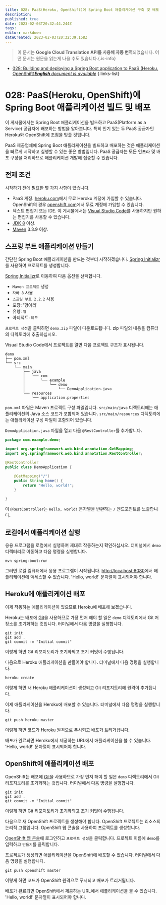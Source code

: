 ```yaml
---
title: 028: PaaS(Heroku, OpenShift)에 Spring Boot 애플리케이션 구축 및 배포
description: 
published: true
date: 2023-02-03T20:32:44.244Z
tags: 
editor: markdown
dateCreated: 2023-02-03T20:32:39.158Z
---
```


> 이 문서는 **Google Cloud Translation API를 사용해 자동 번역**되었습니다.
어떤 문서는 원문을 읽는게 나을 수도 있습니다.{.is-info}



- [028: Building and deploying a Spring Boot application to PaaS (Heroku, OpenShift)***English** document is available*](/en/Knowledge-base/Spring-Boot/Learning/028-building-and-deploying-a-spring-boot-application-to-paas-heroku-openshift)
{.links-list}


# 028: PaaS(Heroku, OpenShift)에 Spring Boot 애플리케이션 빌드 및 배포

이 게시물에서는 Spring Boot 애플리케이션을 빌드하고 PaaS(Platform as a Service) 공급자에 배포하는 방법을 알아봅니다. 특히 인기 있는 두 PaaS 공급자인 Heroku와 OpenShift에 초점을 맞출 것입니다.

PaaS 제공업체에 Spring Boot 애플리케이션을 빌드하고 배포하는 것은 애플리케이션을 빠르게 시작하고 실행할 수 있는 좋은 방법입니다. PaaS 공급자는 모든 인프라 및 배포 구성을 처리하므로 애플리케이션 개발에 집중할 수 있습니다.

## 전제 조건

시작하기 전에 필요한 몇 가지 사항이 있습니다.

* PaaS 계정. [heroku.com](https://www.heroku.com/)에서 무료 Heroku 계정에 가입할 수 있습니다. OpenShift의 경우 [openshift.com](https://www.openshift.com/)에서 무료 계정에 가입할 수 있습니다.
* 텍스트 편집기 또는 IDE. 이 게시물에서는 [Visual Studio Code](https://code.visualstudio.com/)를 사용하지만 원하는 편집기를 사용할 수 있습니다.
* [JDK 8](https://adoptopenjdk.net/) 이상.
* [Maven](https://maven.apache.org/) 3.3.9 이상.

## 스프링 부트 애플리케이션 만들기

간단한 Spring Boot 애플리케이션을 만드는 것부터 시작하겠습니다. [Spring Initializr](https://start.spring.io/)를 사용하여 프로젝트를 생성합니다.

[Spring Initializr](https://start.spring.io/)로 이동하여 다음 옵션을 선택합니다.

* `Maven 프로젝트` 생성
* `자바 8` 사용
* `스프링 부트 2.2.2` 사용
* 포장: '항아리'
* 유형: `웹`
* 아티팩트: `데모`

`프로젝트 생성`을 클릭하면 `demo.zip` 파일이 다운로드됩니다. zip 파일의 내용을 컴퓨터의 디렉토리에 추출하십시오.

Visual Studio Code에서 프로젝트를 열면 다음 프로젝트 구조가 표시됩니다.

```
demo
├── pom.xml
└── src
    └── main
        ├── java
        │   └── com
        │       └── example
        │           └── demo
        │               └── DemoApplication.java
        └── resources
            └── application.properties
```

`pom.xml` 파일은 Maven 프로젝트 구성 파일입니다. `src/main/java` 디렉토리에는 애플리케이션의 Java 소스 코드가 포함되어 있습니다. `src/main/resources` 디렉토리에는 애플리케이션 구성 파일이 포함되어 있습니다.

`DemoApplication.java` 파일을 열고 다음 `@RestController`를 추가합니다.

```java
package com.example.demo;

import org.springframework.web.bind.annotation.GetMapping;
import org.springframework.web.bind.annotation.RestController;

@RestController
public class DemoApplication {

    @GetMapping("/")
    public String home() {
        return "Hello, world!";
    }

}
```

이 `@RestController`는 `Hello, world!` 문자열을 반환하는 `/` 엔드포인트를 노출합니다.

## 로컬에서 애플리케이션 실행

응용 프로그램을 로컬에서 실행하여 제대로 작동하는지 확인하십시오. 터미널에서 `demo` 디렉터리로 이동하고 다음 명령을 실행합니다.

```
mvn spring-boot:run
```

그러면 로컬 컴퓨터에서 응용 프로그램이 시작됩니다. [http://localhost:8080](http://localhost:8080)에서 애플리케이션에 액세스할 수 있습니다. 'Hello, world!' 문자열이 표시되어야 합니다.

## Heroku에 애플리케이션 배포

이제 작동하는 애플리케이션이 있으므로 Heroku에 배포해 보겠습니다.

Heroku는 배포에 [Git](https://git-scm.com/)을 사용하므로 가장 먼저 해야 할 일은 `demo` 디렉토리에서 Git 저장소를 초기화하는 것입니다. 터미널에서 다음 명령을 실행합니다.

```
git init
git add .
git commit -m "Initial commit"
```

이렇게 하면 Git 리포지토리가 초기화되고 초기 커밋이 수행됩니다.

다음으로 Heroku 애플리케이션을 만들어야 합니다. 터미널에서 다음 명령을 실행합니다.

```
heroku create
```

이렇게 하면 새 Heroku 애플리케이션이 생성되고 Git 리포지토리에 원격이 추가됩니다.

이제 애플리케이션을 Heroku에 배포할 수 있습니다. 터미널에서 다음 명령을 실행합니다.

```
git push heroku master
```

이렇게 하면 코드가 Heroku 원격으로 푸시되고 배포가 트리거됩니다.

배포가 완료되면 Heroku에서 제공하는 URL에서 애플리케이션을 볼 수 있습니다. 'Hello, world!' 문자열이 표시되어야 합니다.

## OpenShift에 애플리케이션 배포

OpenShift는 배포에 [Git](https://git-scm.com/)을 사용하므로 가장 먼저 해야 할 일은 `demo` 디렉토리에서 Git 리포지토리를 초기화하는 것입니다. 터미널에서 다음 명령을 실행합니다.

```
git init
git add .
git commit -m "Initial commit"
```

이렇게 하면 Git 리포지토리가 초기화되고 초기 커밋이 수행됩니다.

다음으로 새 OpenShift 프로젝트를 생성해야 합니다. OpenShift 프로젝트는 리소스의 논리적 그룹입니다. OpenShift 웹 콘솔을 사용하여 프로젝트를 생성합니다.

[OpenShift 웹 콘솔](https://console.openshift.com/)에 로그인하고 `프로젝트 생성`을 클릭합니다. 프로젝트 이름에 `demo`를 입력하고 `만들기`를 클릭합니다.

프로젝트가 생성되면 애플리케이션을 OpenShift에 배포할 수 있습니다. 터미널에서 다음 명령을 실행합니다.

```
git push openshift master
```

이렇게 하면 코드가 OpenShift 원격으로 푸시되고 배포가 트리거됩니다.

배포가 완료되면 OpenShift에서 제공하는 URL에서 애플리케이션을 볼 수 있습니다. 'Hello, world!' 문자열이 표시되어야 합니다.